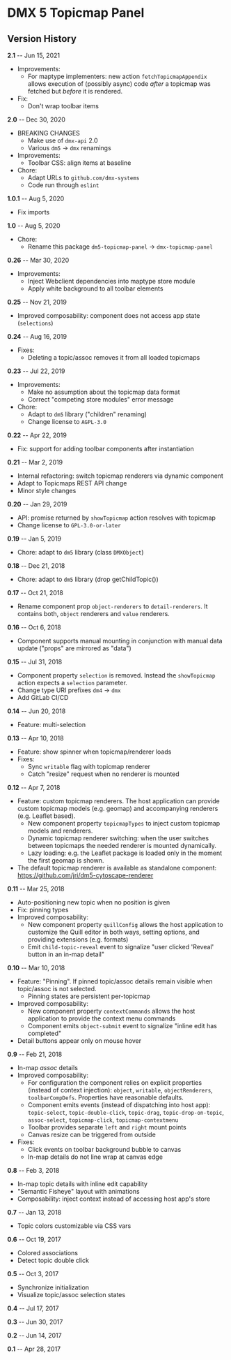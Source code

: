 # DMX 5 Topicmap Panel

## Version History

**2.1** -- Jun 15, 2021

* Improvements:
    * For maptype implementers: new action `fetchTopicmapAppendix` allows execution of (possibly async)
      code *after* a topicmap was fetched but *before* it is rendered.
* Fix:
    * Don't wrap toolbar items

**2.0** -- Dec 30, 2020

* BREAKING CHANGES
    * Make use of `dmx-api` 2.0
    * Various `dm5` -> `dmx` renamings
* Improvements:
    * Toolbar CSS: align items at baseline
* Chore:
    * Adapt URLs to `github.com/dmx-systems`
    * Code run through `eslint`

**1.0.1** -- Aug 5, 2020

* Fix imports

**1.0** -- Aug 5, 2020

* Chore:
    * Rename this package `dm5-topicmap-panel` -> `dmx-topicmap-panel`

**0.26** -- Mar 30, 2020

* Improvements:
    * Inject Webclient dependencies into maptype store module
    * Apply white background to all toolbar elements

**0.25** -- Nov 21, 2019

* Improved composability: component does not access app state (`selections`)

**0.24** -- Aug 16, 2019

* Fixes:
    * Deleting a topic/assoc removes it from all loaded topicmaps

**0.23** -- Jul 22, 2019

* Improvements:
    * Make no assumption about the topicmap data format
    * Correct "competing store modules" error message
* Chore:
    * Adapt to `dm5` library ("children" renaming)
    * Change license to `AGPL-3.0`

**0.22** -- Apr 22, 2019

* Fix: support for adding toolbar components after instantiation

**0.21** -- Mar 2, 2019

* Internal refactoring: switch topicmap renderers via dynamic component
* Adapt to Topicmaps REST API change
* Minor style changes

**0.20** -- Jan 29, 2019

* API: promise returned by `showTopicmap` action resolves with topicmap
* Change license to `GPL-3.0-or-later`

**0.19** -- Jan 5, 2019

* Chore: adapt to `dm5` library (class `DMXObject`)

**0.18** -- Dec 21, 2018

* Chore: adapt to `dm5` library (drop getChildTopic())

**0.17** -- Oct 21, 2018

* Rename component prop `object-renderers` to `detail-renderers`. It contains both, `object` renderers and `value` renderers.

**0.16** -- Oct 6, 2018

* Component supports manual mounting in conjunction with manual data update ("props" are mirrored as "data")

**0.15** -- Jul 31, 2018

* Component property `selection` is removed.
  Instead the `showTopicmap` action expects a `selection` parameter.
* Change type URI prefixes `dm4` -> `dmx`
* Add GitLab CI/CD

**0.14** -- Jun 20, 2018

* Feature: multi-selection

**0.13** -- Apr 10, 2018

* Feature: show spinner when topicmap/renderer loads
* Fixes:
    * Sync `writable` flag with topicmap renderer
    * Catch "resize" request when no renderer is mounted

**0.12** -- Apr 7, 2018

* Feature: custom topicmap renderers. The host application can provide custom topicmap models (e.g. geomap) and accompanying renderers (e.g. Leaflet based).
    * New component property `topicmapTypes` to inject custom topicmap models and renderers.
    * Dynamic topicmap renderer switching: when the user switches between topicmaps the needed renderer is mounted dynamically.
    * Lazy loading: e.g. the Leaflet package is loaded only in the moment the first geomap is shown.
* The default topicmap renderer is available as standalone component:
  https://github.com/jri/dm5-cytoscape-renderer

**0.11** -- Mar 25, 2018

* Auto-positioning new topic when no position is given
* Fix: pinning types
* Improved composability:
    * New component property `quillConfig` allows the host application to customize the Quill editor in both ways, setting options, and providing extensions (e.g. formats)
    * Emit `child-topic-reveal` event to signalize "user clicked 'Reveal' button in an in-map detail"

**0.10** -- Mar 10, 2018

* Feature: "Pinning". If pinned topic/assoc details remain visible when topic/assoc is not selected.
    * Pinning states are persistent per-topicmap
* Improved composability:
    * New component property `contextCommands` allows the host application to provide the context menu commands
    * Component emits `object-submit` event to signalize "inline edit has completed"
* Detail buttons appear only on mouse hover

**0.9** -- Feb 21, 2018

* In-map *assoc* details
* Improved composability:
    * For configuration the component relies on explicit properties (instead of context injection): `object`, `writable`, `objectRenderers`, `toolbarCompDefs`. Properties have reasonable defaults.
    * Component emits events (instead of dispatching into host app): `topic-select`, `topic-double-click`, `topic-drag`, `topic-drop-on-topic`, `assoc-select`, `topicmap-click`, `topicmap-contextmenu`
    * Toolbar provides separate `left` and `right` mount points
    * Canvas resize can be triggered from outside
* Fixes:
    * Click events on toolbar background bubble to canvas
    * In-map details do not line wrap at canvas edge

**0.8** -- Feb 3, 2018

* In-map topic details with inline edit capability
* "Semantic Fisheye" layout with animations
* Composability: inject context instead of accessing host app's store

**0.7** -- Jan 13, 2018

* Topic colors customizable via CSS vars

**0.6** -- Oct 19, 2017

* Colored associations
* Detect topic double click

**0.5** -- Oct 3, 2017

* Synchronize initialization
* Visualize topic/assoc selection states

**0.4** -- Jul 17, 2017

**0.3** -- Jun 30, 2017

**0.2** -- Jun 14, 2017

**0.1** -- Apr 28, 2017

